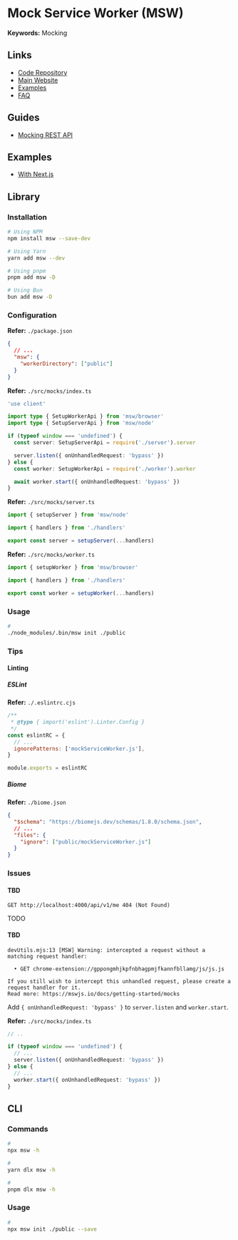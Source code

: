 # Mock Service Worker (MSW)

<!--
https://github.com/search?o=desc&q=filename%3Apackage.json+%22next%22+%22msw%22+%22typescript%22+path%3Aapps&s=indexed&type=Code
-->

**Keywords:** Mocking

## Links

- [Code Repository](https://github.com/mswjs/msw)
- [Main Website](https://mswjs.io)
- [Examples](https://github.com/mswjs/examples/tree/main/examples)
- [FAQ](https://mswjs.io/docs/faq)

## Guides

- [Mocking REST API](https://mswjs.io/docs/getting-started/mocks/rest-api)

## Examples

- [With Next.js](/next.js/extend/msw.md#examples)

## Library

### Installation

```sh
# Using NPM
npm install msw --save-dev

# Using Yarn
yarn add msw --dev

# Using pnpm
pnpm add msw -D

# Using Bun
bun add msw -D
```

### Configuration

**Refer:** `./package.json`

```json
{
  // ...
  "msw": {
    "workerDirectory": ["public"]
  }
}
```

**Refer:** `./src/mocks/index.ts`

```ts
'use client'

import type { SetupWorkerApi } from 'msw/browser'
import type { SetupServerApi } from 'msw/node'

if (typeof window === 'undefined') {
  const server: SetupServerApi = require('./server').server

  server.listen({ onUnhandledRequest: 'bypass' })
} else {
  const worker: SetupWorkerApi = require('./worker').worker

  await worker.start({ onUnhandledRequest: 'bypass' })
}
```

**Refer:** `./src/mocks/server.ts`

```ts
import { setupServer } from 'msw/node'

import { handlers } from './handlers'

export const server = setupServer(...handlers)
```

**Refer:** `./src/mocks/worker.ts`

```ts
import { setupWorker } from 'msw/browser'

import { handlers } from './handlers'

export const worker = setupWorker(...handlers)
```

### Usage

```sh
#
./node_modules/.bin/msw init ./public
```

### Tips

#### Linting

##### ESLint

**Refer:** `./.eslintrc.cjs`

```cjs
/**
 * @type { import('eslint').Linter.Config }
 */
const eslintRC = {
  // ...
  ignorePatterns: ['mockServiceWorker.js'],
}

module.exports = eslintRC
```

##### Biome

**Refer:** `./biome.json`

```json
{
  "$schema": "https://biomejs.dev/schemas/1.8.0/schema.json",
  // ...
  "files": {
    "ignore": ["public/mockServiceWorker.js"]
  }
}
```

### Issues

#### TBD

```log
GET http://localhost:4000/api/v1/me 404 (Not Found)
```

TODO

#### TBD

```log
devUtils.mjs:13 [MSW] Warning: intercepted a request without a matching request handler:

  • GET chrome-extension://gppongmhjkpfnbhagpmjfkannfbllamg/js/js.js

If you still wish to intercept this unhandled request, please create a request handler for it.
Read more: https://mswjs.io/docs/getting-started/mocks
```

Add `{ onUnhandledRequest: 'bypass' }` to `server.listen` and `worker.start`.

**Refer:** `./src/mocks/index.ts`

```ts
// ..

if (typeof window === 'undefined') {
  // ...
  server.listen({ onUnhandledRequest: 'bypass' })
} else {
  // ...
  worker.start({ onUnhandledRequest: 'bypass' })
}
```

## CLI

### Commands

```sh
#
npx msw -h

#
yarn dlx msw -h

#
pnpm dlx msw -h
```

### Usage

```sh
#
npx msw init ./public --save
```
